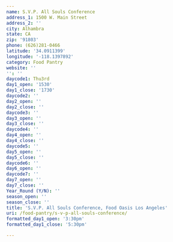 ```yaml
---
name: S.V.P. All Souls Conference
address_1: 1500 W. Main Street
address_2: ''
city: Alhambra
state: CA
zip: '91803'
phone: (626)281-0466
latitude: '34.0911399'
longitude: '-118.1397892'
category: Food Pantry
website: ''
'': ''
daycode1: Thu3rd
day1_open: '1530'
day1_close: '1730'
daycode2: ''
day2_open: ''
day2_close: ''
daycode3: ''
day3_open: ''
day3_close: ''
daycode4: ''
day4_open: ''
day4_close: ''
daycode5: ''
day5_open: ''
day5_close: ''
daycode6: ''
day6_open: ''
daycode7: ''
day7_open: ''
day7_close: ''
Year_Round (Y/N): ''
season_open: ''
season_close: ''
title: 'S.V.P. All Souls Conference, Food Oasis Los Angeles'
uri: /food-pantry/s-v-p-all-souls-conference/
formatted_day1_open: '3:30pm'
formatted_day1_close: '5:30pm'

---
```

